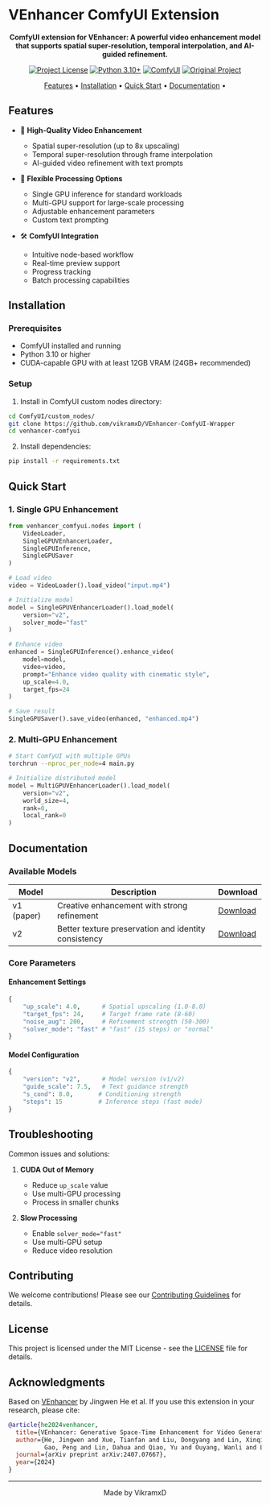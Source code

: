 # VEnhancer ComfyUI Extension

<div align="center">


**ComfyUI extension for VEnhancer: A powerful video enhancement model that supports spatial super-resolution, temporal interpolation, and AI-guided refinement.**

[![Project License](https://img.shields.io/badge/license-MIT-blue.svg)](LICENSE)
[![Python 3.10+](https://img.shields.io/badge/python-3.10+-blue.svg)](https://www.python.org/downloads/release/python-3100/)
[![ComfyUI](https://img.shields.io/badge/ComfyUI-extension-green.svg)](https://github.com/comfyanonymous/ComfyUI)
[![Original Project](https://img.shields.io/badge/Original-VEnhancer-red.svg)](https://github.com/Vchitect/VEnhancer)

[Features](#features) •
[Installation](#installation) •
[Quick Start](#quick-start) •
[Documentation](#documentation) •

</div>

## Features

- 🎥 **High-Quality Video Enhancement**
  - Spatial super-resolution (up to 8x upscaling)
  - Temporal super-resolution through frame interpolation
  - AI-guided video refinement with text prompts

- 🚀 **Flexible Processing Options**
  - Single GPU inference for standard workloads
  - Multi-GPU support for large-scale processing
  - Adjustable enhancement parameters
  - Custom text prompting

- 🛠️ **ComfyUI Integration**
  - Intuitive node-based workflow
  - Real-time preview support
  - Progress tracking
  - Batch processing capabilities

## Installation

### Prerequisites
- ComfyUI installed and running
- Python 3.10 or higher
- CUDA-capable GPU with at least 12GB VRAM (24GB+ recommended)

### Setup

1. Install in ComfyUI custom nodes directory:
```bash
cd ComfyUI/custom_nodes/
git clone https://github.com/vikramxD/VEnhancer-ComfyUI-Wrapper
cd venhancer-comfyui
```

2. Install dependencies:
```bash
pip install -r requirements.txt
```

## Quick Start

### 1. Single GPU Enhancement

```python
from venhancer_comfyui.nodes import (
    VideoLoader, 
    SingleGPUVEnhancerLoader,
    SingleGPUInference,
    SingleGPUSaver
)

# Load video
video = VideoLoader().load_video("input.mp4")

# Initialize model
model = SingleGPUVEnhancerLoader().load_model(
    version="v2",
    solver_mode="fast"
)

# Enhance video
enhanced = SingleGPUInference().enhance_video(
    model=model,
    video=video,
    prompt="Enhance video quality with cinematic style",
    up_scale=4.0,
    target_fps=24
)

# Save result
SingleGPUSaver().save_video(enhanced, "enhanced.mp4")
```

### 2. Multi-GPU Enhancement

```bash
# Start ComfyUI with multiple GPUs
torchrun --nproc_per_node=4 main.py
```

```python
# Initialize distributed model
model = MultiGPUVEnhancerLoader().load_model(
    version="v2",
    world_size=4,
    rank=0,
    local_rank=0
)
```

## Documentation

### Available Models

| Model | Description | Download |
|-------|-------------|----------|
| v1 (paper) | Creative enhancement with strong refinement | [Download](https://huggingface.co/jwhejwhe/VEnhancer/resolve/main/venhancer_paper.pt) |
| v2 | Better texture preservation and identity consistency | [Download](https://huggingface.co/jwhejwhe/VEnhancer/resolve/main/venhancer_v2.pt) |

### Core Parameters

#### Enhancement Settings
```python
{
    "up_scale": 4.0,      # Spatial upscaling (1.0-8.0)
    "target_fps": 24,     # Target frame rate (8-60)
    "noise_aug": 200,     # Refinement strength (50-300)
    "solver_mode": "fast" # "fast" (15 steps) or "normal"
}
```

#### Model Configuration
```python
{
    "version": "v2",      # Model version (v1/v2)
    "guide_scale": 7.5,   # Text guidance strength
    "s_cond": 8.0,       # Conditioning strength
    "steps": 15          # Inference steps (fast mode)
}
```

## Troubleshooting

Common issues and solutions:

1. **CUDA Out of Memory**
   - Reduce `up_scale` value
   - Use multi-GPU processing
   - Process in smaller chunks

2. **Slow Processing**
   - Enable `solver_mode="fast"`
   - Use multi-GPU setup
   - Reduce video resolution

## Contributing

We welcome contributions! Please see our [Contributing Guidelines](CONTRIBUTING.md) for details.

## License

This project is licensed under the MIT License - see the [LICENSE](LICENSE) file for details.

## Acknowledgments

Based on [VEnhancer](https://github.com/Vchitect/VEnhancer) by Jingwen He et al. If you use this extension in your research, please cite:

```bibtex
@article{he2024venhancer,
  title={VEnhancer: Generative Space-Time Enhancement for Video Generation},
  author={He, Jingwen and Xue, Tianfan and Liu, Dongyang and Lin, Xinqi and 
          Gao, Peng and Lin, Dahua and Qiao, Yu and Ouyang, Wanli and Liu, Ziwei},
  journal={arXiv preprint arXiv:2407.07667},
  year={2024}
}
```

---
<div align="center">
Made by VikramxD
</div>
